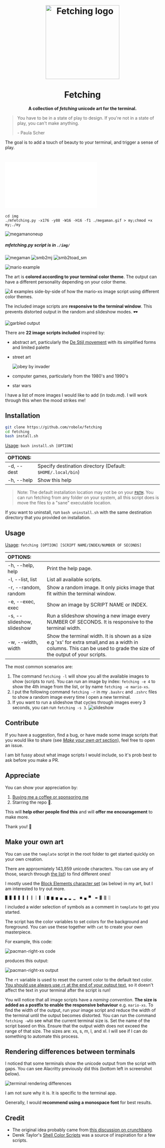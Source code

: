 <h1 align="center">
    <img align="center" src="img/logo.webp" width="240px" alt="Fetching logo">
  <br>
	<br>
	Fetching
</h1>
<p align="center"><strong>A collection of <i>fetching</i> unicode art for the terminal.</strong></p>

> You have to be in a state of play to design. If you're not in a state of play, you can't make anything.
>
> \- Paula Scher

The goal is to add a touch of beauty to your terminal, and trigger a sense of play.

# ![mfetching.py](MFETCHING.md)
```
cd img
./mfetching.py -x176 -y88 -W16 -H16 -f1 ./megaman.gif > my;chmod +x my;./my
```
![megamanoneup](img/m1u.png)

##### mfetching.py script is in `./img/`
![megaman](https://github.com/user-attachments/assets/b9f8e1d4-686f-424c-a3fb-be82926121f3) ![smb2mj](https://github.com/user-attachments/assets/361c9b15-2d4b-4d00-b744-8181d27ae663) ![smb2toad_sm](https://github.com/user-attachments/assets/1491fdc9-9cab-4bce-b79a-4ec3a7b11ef8)





![mario example](img/mario-mytheme.png)

The art is **colored according to your terminal color theme**. The output can have a different personality depending on your color theme.

<img src="img/mario-colors.png" alt="4 examples side-by-side of how the mario-xs image script using different color themes.">

The included image scripts are **responsive to the terminal window**. This prevents distorted output in the random and slideshow modes. 🕶️

![garbled output](img/garbled.png)

There are **22 image scripts included** inspired by:

- abstract art, particularly the [De Stijl movement](https://en.wikipedia.org/wiki/De_Stijl) with its simplified forms and limited palette

- street art

  ![obey by invader](img/obey.png)

- computer games, particularly from the 1980's and 1990's
- star wars

I have a list of more images I would like to add (in *todo.md*). I will work through this when the mood strikes me!

## Installation

```bash
git clone https://github.com/robole/fetching
cd fetching
bash install.sh
```

 <u>Usage</u>: `bash install.sh [OPTION]`

|  OPTIONS:           | |
|:--------------------|:-------------|
|-d, --dest           | Specify destination directory (Default: `$HOME/.local/bin`)|
|-h, --help           | Show this help|

> Note: The default installation location may not be on your [`PATH`](https://opensource.com/article/17/6/set-path-linux). You can run fetching from any folder on your system, all this script does is move the files to a "sane" executable location.

If you want to uninstall, run `bash uninstall.sh` with the same destination directory that you provided on installation.

## Usage

<u>Usage</u>: `fetching [OPTION] [SCRIPT NAME/INDEX/NUMBER OF SECONDS]`

|  OPTIONS:           | |
|:--------------------|:-------------|
| -h, --help, help|Print the help page.  |
| -l, --list, list    | List all available scripts.|
| -r, --random, random | Show a random image. It only picks image that fit within the terminal window.|
| -e, --exec, exec     | Show an image by SCRIPT NAME or INDEX. |
| -s, --slideshow, slideshow |	Run a slideshow showing a new image every NUMBER OF SECONDS. It is responsive to the terminal width.|
| -w, --width, width | Show the terminal width. It is shown as a size e.g 'xs' for extra small,and as a width in columns. This can be used to grade the size of the output of your scripts.|

The most common scenarios are:
1. The command `fetching -l` will show you all the available images to show (scripts to run). You can run an image by index: `fetching -e 4` to show the 4th image from the list, or by name `fetching -e mario-xs`.
1. I put the following command `fetching -r` in my `.bashrc` and `.zshrc` files to show a random image every time I open a new terminal.
1. If you want to run a slideshow that cycles through images every 3 seconds, you can run `fetching -s 3`.
  ![slideshow](img/slideshow.gif)

## Contribute

If you have a suggestion, find a bug, or have made some image scripts that you would like to share (see [*Make your own art* section](#make-your-own-art)), feel free to open an issue.

I am bit fussy about what image scripts I would include, so it's prob best to ask before you make a PR.

## Appreciate

You can show your appreciation by:
1. [Buying me a coffee or sponsoring me](https://ko-fi.com/roboleary)
1. Starring the repo 🌟.

This will **help other people find this** and will **offer me encouragement** to make more.

Thank you! 🙏

## Make your own art

You can use the `template` script in the root folder to get started quickly on your own creation.

There are approxmiately 143,859 unicode characters. You can use any of those, search through [the list](https://en.wikipedia.org/wiki/List_of_Unicode_characters)) to find different ones!

I mostly used the [Block Elements character set](https://en.wikipedia.org/wiki/Block_Elements) (as below) in my art, but I am interested to try out more.

```
█ ▉ ▊ ▋ ▌ ▍ ▎ ▏▐ ▕ ▇ ▆ ▅ ▄ ▃ ▂ ▁  ■ ▄ ▀  ▬ ▓ ▒ ░ 
```

I included a wider selection of symbols as a comment in `template` to get you started.

The script has the color variables to set colors for the background and foreground. You can use these together with `cat` to create your own masterpiece.

For example, this code:

![pacman-right-xs code](img/pacman-right-xs-code.png)

produces this output:

![pacman-right-xs output](img/pacman-right-xs-output.png)

The `rt` variable is used to reset the current color to the default text color. <u>You should use always use `rt` at the end of your output text</u>, so it doesn't affect the text in your terminal after the script is run!

You will notice that all image scripts have a *naming convention*. **The size is added as a postfix to enable the responsive behaviour** e.g. `mario-xs`. To find the width of the output, run your image script and reduce the width of the terminal until the output becomes distorted. You can run the command `fetching -w`to see what the current terminal size is. Set the name of the script based on this. Ensure that the output width does not exceed the range of that size. The sizes are: xs, s, m, l, and xl. I will see if I can do something to automate this process.

## Rendering differences between terminals

I noticed that some terminals show the unicode output from the script with gaps. You can see Alacritty previously did this (bottom left in screenshot below).

![terminal rendering differences](img/terminal-diff.png)

I am not sure why it is. It is specific to the terminal app.

Generally, I would **recommend using a monospace font** for best results.

## Credit

- The original idea probably came from [this discussion on crunchbang](https://crunchbang.org/forums/viewtopic.php?id=13645).
- Derek Taylor's [Shell Color Scripts](https://gitlab.com/dwt1/shell-color-scripts) was a source of inspiration for a few scripts.
